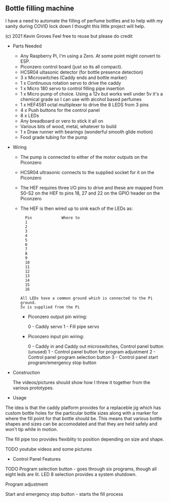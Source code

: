 Bottle filling machine
----------------------

I have a need to automate the filling of perfume bottles and to help with 
my sanity during COVID lock down I thought this little project will help.


(c) 2021 Kevin Groves
Feel free to reuse but please do credit

* Parts Needed

    * Any Raspberry Pi, I'm using a Zero. At some point might convert to ESP.
    * Piconzero control board (just so its all compact).
    * HCSR04 ultasonic detector (for bottle presence detection) 
    * 3 x Microswitches (Caddy ends and bottle marker)
    * 1 x Continuous rotation servo to drive the caddy
    * 1 x Micro 180 servo to control filling pipe insertion 
    * 1 x Micro pump of choice. Using a 12v but works well under 5v
      it's a chemical grade so I can use with alcohol based perfumes
    * 1 x HEF4581 octal multiplexer to drive the 8 LEDS from 3 pins
    * 4 x Push buttons for the control panel
    * 8 x LEDs 
    * Any breadboard or vero to stick it all on
    * Various bits of wood, metal, whatever to build
    * 1 x Draw runner with bearings (wonderful smooth glide motion)
    * Food grade tubing for the pump

* Wiring

  * The pump is connected to either of the motor outputs on the Piconzero
  * HCSR04 ultrasonic connects to the supplied socket for it on the Piconzero
  * The HEF requires three I/O pins to drive and these are mapped from S0-S2
    on the HEF to pins 18, 27 and 22 on the GPIO header on the Piconzero
  * The HEF is then wired up to sink each of the LEDs as:

          Pin             Where to
          1
          2
          3
          4
          5
          6
          7
          8
          9
          10
          11
          12
          13
          14
          15
          16

        All LEDs have a common ground which is connected to the Pi ground.
        5v is supplied from the Pi

    * Piconzero output pin wiring:

        0 - Caddy servo
        1 - Fill pipe servo

    * Piconzero input pin wiring:

        0 - Caddy in and Caddy out microswitches, Control panel button (unused)
        1 - Control panel button for program adjustment
        2 - Control panel program selection button
        3 - Control panel start program/emergency stop button

* Construction

  The videos/pictures should show how I threw it together from the various prototypes.

* Usage

The idea is that the caddy platform provides for a replaceble jig which has custom bottle holes for
the particular bottle sizes along with a marker for where the fill point for that bottle should be.
This means that various bottle shapes and sizes can be accomodated and that they are held safely and
won't tip while in motion.

The fill pipe too provides flexiblity to position depending on size and shape.

TODO youtube videos and some pictures

* Control Panel Features

TODO
Program selection button - goes through six programs, though all eight leds are lit. LED 8 selection
provides a system shutdown.


Program adjustment

Start and emergency stop button - starts the fill process




